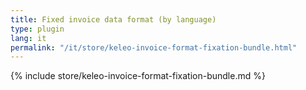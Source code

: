 ```yaml
---
title: Fixed invoice data format (by language)
type: plugin
lang: it
permalink: "/it/store/keleo-invoice-format-fixation-bundle.html"
---
```


{% include store/keleo-invoice-format-fixation-bundle.md %}
